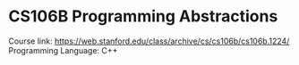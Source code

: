 # CS106B Programming Abstractions
Course link: https://web.stanford.edu/class/archive/cs/cs106b/cs106b.1224/
Programming Language: C++

